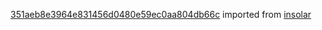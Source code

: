 [351aeb8e3964e831456d0480e59ec0aa804db66c](https://github.com/insolar/insolar/commit/351aeb8e3964e831456d0480e59ec0aa804db66c) imported from [insolar](https://github.com/insolar/insolar)
